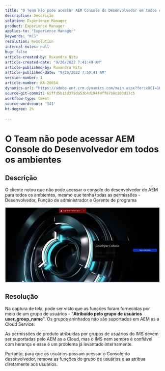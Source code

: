 ```yaml
---
title: "O Team não pode acessar AEM Console do Desenvolvedor em todos os ambientes"
description: Descrição
solution: Experience Manager
product: Experience Manager
applies-to: "Experience Manager"
keywords: "KCS"
resolution: Resolution
internal-notes: null
bug: false
article-created-by: Ruxandra Nitu
article-created-date: "9/26/2022 7:41:49 AM"
article-published-by: Ruxandra Nitu
article-published-date: "9/26/2022 7:50:41 AM"
version-number: 1
article-number: KA-20654
dynamics-url: "https://adobe-ent.crm.dynamics.com/main.aspx?forceUCI=1&pagetype=entityrecord&etn=knowledgearticle&id=d4a7c7a8-6e3d-ed11-9db1-002248086a73"
source-git-commit: 65ffd5b15d379da53b4d194f4ff07b8c203d17c5
workflow-type: tm+mt
source-wordcount: '141'
ht-degree: 2%

---
```


# O Team não pode acessar AEM Console do Desenvolvedor em todos os ambientes

## Descrição


O cliente notou que não pode acessar o console do desenvolvedor de AEM para todos os ambientes, mesmo que tenha todas as permissões - Desenvolvedor, Função de administrador e Gerente de programa

![](assets/___c5e8bdde-6f3d-ed11-9db1-002248086a73___.png)


## Resolução


Na captura de tela, pode ser visto que as funções foram fornecidas por meio de um grupo de usuários - &quot;<b>Atribuído pelo grupo de usuários user_group_name</b>&quot;.
Os grupos aninhados não são suportados em AEM as a Cloud Service.

As permissões de produto atribuídas por grupos de usuários do IMS devem ser suportadas pelo AEM as a Cloud, mas o IMS nem sempre é confiável com herança e esse é um problema já levantado internamente.



Portanto, para que os usuários possam acessar o Console do desenvolvedor, remova as funções do grupo de usuários e as atribua diretamente aos usuários.
